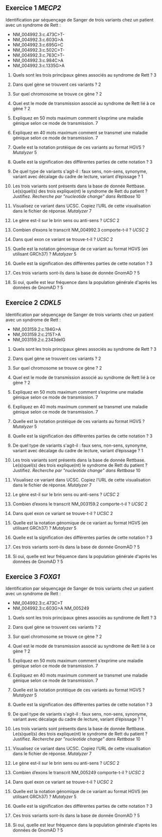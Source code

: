 ## Exercice 1 *MECP2*
Identification par séquençage de Sanger de trois variants chez un patient avec un syndrome de Rett :
* NM_004992.3:c.473C>T-
* NM_004992.3:c.603G>A
* NM_004992.3:c.695G>C
* NM_004992.3:c.502C>T-
* NM_004992.3:c.763C>T-
* NM_004992.3:c.984C>A
* NM_004992.3:c.1335G>A

1. Quels sont les trois principaux gènes associés au syndrome de Rett ? 3
2. Dans quel gène se trouvent ces variants ? 2
3. Sur quel chromosome se trouve ce gène ? 2
4. Quel est le mode de transmission associé au syndrome de Rett lié à ce gène ? 2
5. Expliquez en 50 mots maximum comment s’exprime une maladie génique selon ce mode de transmission. 7
6. Expliquez en 40 mots maximum comment se transmet une maladie génique selon ce mode de transmission. 7

7. Quelle est la notation protéique de ces variants au format HGVS ? *Mutalyzer* 5
8. Quelle est la signification des différentes parties de cette notation ? 3
9. De quel type de variants s'agit-il : faux sens, non-sens, synonyme, variant avec décalage du cadre de lecture, variant d’épissage ? 1

10. Les trois variants sont présents dans la base de donnée Rettbase. Le(s)quel(s) des trois explique(nt) le syndrome de Rett du patient ? Justifiez. *Recherche par "nucleotide change" dans Rettbase* 10

11. Visualisez ce variant dans UCSC. Copiez l’URL de cette visualisation dans le fichier de réponse. *Mutalyzer* 7
12. Le gène est-il sur le brin sens ou anti-sens ? *UCSC* 2
13. Combien d’exons le transcrit NM_004992.3 comporte-t-il ? *UCSC* 2
14. Dans quel exon ce variant se trouve-t-il ? *UCSC* 2

15. Quelle est la notation génomique de ce variant au format HGVS (en utilisant GRCh37) ? *Mutalyzer* 5
16. Quelle est la signification des différentes parties de cette notation ? 3
17. Ces trois variants sont-ils dans la base de donnée GnomAD ? 5
17. Si oui, quelle est leur fréquence dans la population générale d'après les données de GnomAD ? 5

## Exercice 2 *CDKL5*
Identification par séquençage de Sanger de trois variants chez un patient avec un syndrome de Rett :
* NM_003159.2:c.194G>A
* NM_003159.2:c.215T>A
* NM_003159.2:c.2343delG

1. Quels sont les trois principaux gènes associés au syndrome de Rett ? 3
2. Dans quel gène se trouvent ces variants ? 2
3. Sur quel chromosome se trouve ce gène ? 2
4. Quel est le mode de transmission associé au syndrome de Rett lié à ce gène ? 2
5. Expliquez en 50 mots maximum comment s’exprime une maladie génique selon ce mode de transmission. 7
6. Expliquez en 40 mots maximum comment se transmet une maladie génique selon ce mode de transmission. 7

7. Quelle est la notation protéique de ces variants au format HGVS ? *Mutalyzer* 5
8. Quelle est la signification des différentes parties de cette notation ? 3
9. De quel type de variants s'agit-il : faux sens, non-sens, synonyme, variant avec décalage du cadre de lecture, variant d’épissage ? 1

10. Les trois variants sont présents dans la base de donnée Rettbase. Le(s)quel(s) des trois explique(nt) le syndrome de Rett du patient ? Justifiez. *Recherche par "nucleotide change" dans Rettbase* 10

11. Visualisez ce variant dans UCSC. Copiez l’URL de cette visualisation dans le fichier de réponse. *Mutalyzer* 7
12. Le gène est-il sur le brin sens ou anti-sens ? *UCSC* 2
13. Combien d’exons le transcrit NM_003159.2 comporte-t-il ? *UCSC* 2
14. Dans quel exon ce variant se trouve-t-il ? *UCSC* 2

15. Quelle est la notation génomique de ce variant au format HGVS (en utilisant GRCh37) ? *Mutalyzer* 5
16. Quelle est la signification des différentes parties de cette notation ? 3
17. Ces trois variants sont-ils dans la base de donnée GnomAD ? 5
17. Si oui, quelle est leur fréquence dans la population générale d'après les données de GnomAD ? 5

## Exercice 3 *FOXG1*
Identification par séquençage de Sanger de trois variants chez un patient avec un syndrome de Rett :
* NM_004992.3:c.473C>T
* NM_004992.3:c.603G>A
NM_005249

1. Quels sont les trois principaux gènes associés au syndrome de Rett ? 3
2. Dans quel gène se trouvent ces variants ? 2
3. Sur quel chromosome se trouve ce gène ? 2
4. Quel est le mode de transmission associé au syndrome de Rett lié à ce gène ? 2
5. Expliquez en 50 mots maximum comment s’exprime une maladie génique selon ce mode de transmission. 7
6. Expliquez en 40 mots maximum comment se transmet une maladie génique selon ce mode de transmission. 7

7. Quelle est la notation protéique de ces variants au format HGVS ? *Mutalyzer* 5
8. Quelle est la signification des différentes parties de cette notation ? 3
9. De quel type de variants s'agit-il : faux sens, non-sens, synonyme, variant avec décalage du cadre de lecture, variant d’épissage ? 1

10. Les trois variants sont présents dans la base de donnée Rettbase. Le(s)quel(s) des trois explique(nt) le syndrome de Rett du patient ? Justifiez. *Recherche par "nucleotide change" dans Rettbase* 10

11. Visualisez ce variant dans UCSC. Copiez l’URL de cette visualisation dans le fichier de réponse. *Mutalyzer* 7
12. Le gène est-il sur le brin sens ou anti-sens ? *UCSC* 2
13. Combien d’exons le transcrit NM_005249 comporte-t-il ? *UCSC* 2
14. Dans quel exon ce variant se trouve-t-il ? *UCSC* 2

15. Quelle est la notation génomique de ce variant au format HGVS (en utilisant GRCh37) ? *Mutalyzer* 5
16. Quelle est la signification des différentes parties de cette notation ? 3
17. Ces trois variants sont-ils dans la base de donnée GnomAD ? 5
17. Si oui, quelle est leur fréquence dans la population générale d'après les données de GnomAD ? 5
